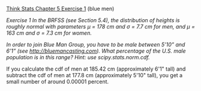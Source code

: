 [Think Stats Chapter 5 Exercise 1](http://greenteapress.com/thinkstats2/html/thinkstats2006.html#toc50) (blue men)

*Exercise 1   In the BRFSS (see Section 5.4), the distribution of heights is roughly normal with parameters µ = 178 cm and σ = 7.7 cm for men, and µ = 163 cm and σ = 7.3 cm for women.*

*In order to join Blue Man Group, you have to be male between 5’10” and 6’1” (see http://bluemancasting.com). What percentage of the U.S. male population is in this range? Hint: use scipy.stats.norm.cdf.*

If you calculate the cdf of men at 185.42 cm (approximately 6'1" tall) and subtract the cdf of men at 177.8 cm (approximately 5'10" tall), you get a small number of around 0.00001 percent. 
